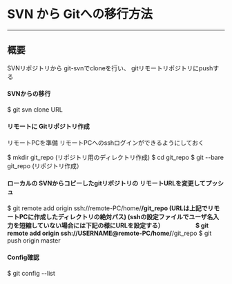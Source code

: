 
# SVN から Gitへの移行方法
---

## 概要
SVNリポジトリから git-svnでcloneを行い、
gitリモートリポジトリにpushする


#### SVNからの移行
$ git svn clone URL




#### リモートに Gitリポジトリ作成
リモートPCを準備
リモートPCへのsshログインができるようにしておく

$ mkdir git_repo (リポジトリ用のディレクトリ作成)
$ cd git_repo
$ git --bare git_repo  (リポジトリ作成）



#### ローカルの SVNからコピーしたgitリポジトリの リモートURLを変更してプッシュ

$ git remote add origin ssh://remote-PC/home/****/git_repo      (URLは上記でリモートPCに作成したディレクトリの絶対パス)
    (sshの設定ファイルでユーザ名入力を短縮していない場合には下記の様にURLを設定する）
　　　　　$ git remote add origin ssh://USERNAME@remote-PC/home/****/git_repo 
$ git push origin master


#### Config確認
$ git config --list


